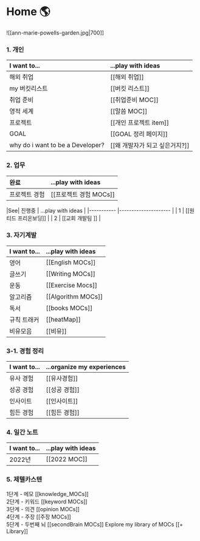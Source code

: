 


 # Home 🌎
![[ann-marie-powells-garden.jpg|700]]


### 1. 개인

| I want to...  | ...play with ideas      |
|:------------- |:----------------------- |
| 해외 취업     | [[해외 취업]]           |
| my 버킷리스트 | [[버킷 리스트]]         |
| 취업 준비     | [[취업준비 MOC]]        |
| 영적 세계     | [[말씀 MOC]]            |
| 프로젝트      | [[개인 프로젝트  item]] |
| GOAL          | [[GOAL 정리 페이지]]    |
| why do i want to be a Developer?              |  [[왜 개발자가 되고 싶은거지?]]                       |

### 2. 업무

| 완료| ...play with ideas |
|:------------ |:------------------ |
| 프로젝트 경험             |         [[프로젝트 경험 MOCs]]           |

|See| 진행중      | ...play with ideas    |
|----------- |--------------------- |
| 1 | [[원티드 프리온보딩]] |
|  2           |        [[교회 개발팀 ]]              |

### 3. 자기계발

| I want to... | ...play with ideas |
|:------------ |:------------------ |
| 영어         | [[English MOCs]]   |
| 글쓰기       | [[Writing MOCs]]   |
| 운동         | [[Exercise Mocs]]  |
| 알고리즘     | [[Algorithm MOCs]] |
| 독서         | [[books MOCs]]     |
| 규칙 트래커  | [[heatMap]]        |
| 비유모음             |         [[비유]]           |


### 3-1. 경험 정리

| I want to... | ...organize my experiences |
|:------------ |:-------------------------- |
| 유사 경험    | [[유사경험]]               |
| 성공 경험    | [[성공 경험]]              |
| 인사이트     | [[인사이트]]               |
| 힘든 경험             |           [[힘든 경험]]                 |


### 4. 일간 노트

| I want to...              | ...play with ideas                                                     |
|:------------------------- |:---------------------------------------------------------------------- |
| 2022년   | [[2022 MOC]] |


### 5. 제텔카스텐

1단계 - 메모                [[knowledge_MOCs]]   
2단계 - 키워드            [[keyword MOCs]]     
3단계 - 의견               [[opinion MOCs]]     
4단계 - 주장               [[주장 MOCs]]        
5단계 - 두번째 뇌          [[secondBrain MOCs]] 
Explore my library of MOCs  [[+ Library]]        
